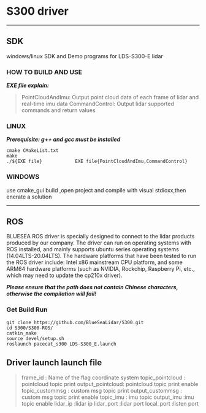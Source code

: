 # S300  driver

---

## SDK

windows/linux SDK and Demo programs for  LDS-S300-E lidar

### HOW TO BUILD AND USE

***EXE file explain:***

>PointCloudAndImu:    Output point cloud data of each frame of lidar and real-time imu data
>CommandControl:      Output lidar supported commands and return values

### LINUX

***Prerequisite: g++ and gcc must be installed***

    cmake CMakeList.txt
    make
    ./${EXE file}            EXE file{PointCloudAndImu,CommandControl}

### WINDOWS

use cmake_gui  build ,open project and compile with visual stdioxx,then enerate a solution

---

## ROS

BLUESEA ROS driver is specially designed to connect to the lidar products produced by our company. The driver can run on operating systems with ROS installed, and mainly supports ubuntu series operating systems (14.04LTS-20.04LTS). The hardware platforms that have been tested to run the ROS driver include: Intel x86 mainstream CPU platform, and some ARM64 hardware platforms (such as NVIDIA, Rockchip, Raspberry Pi, etc., which may need to update the cp210x driver).

***Please ensure that the path does not contain Chinese characters, otherwise the compilation will fail!***

### Get  Build  Run

    git clone https://github.com/BlueSeaLidar/S300.git 
    cd S300/S300-ROS/
    catkin_make
    source devel/setup.sh
    roslaunch pacecat_s300 LDS-S300_E.launch

## Driver launch launch file

>frame_id : Name of the flag coordinate system
>topic_pointcloud : pointcloud  topic print
>output_pointcloud: pointcloud  topic print enable
>topic_custommsg  : custom msg topic print
>output_custommsg : custom msg topic print enable
>topic_imu        : imu topic
>output_imu       :imu topic enable
>lidar_ip         :lidar ip
>lidar_port       :lidar port
>local_port       :listen port